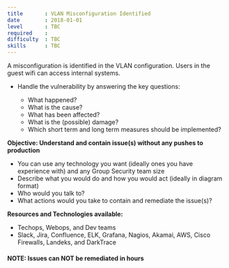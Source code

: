 ```yaml
---
title       : VLAN Misconfiguration Identified
date        : 2018-01-01
level       : TBC
required    :
difficulty  : TBC
skills      : TBC
---
```


A misconfiguration is identified in the VLAN configuration. Users in the guest wifi can access internal systems.

- Handle the vulnerability by answering the key questions:

  - What happened?
  - What is the cause?
  - What has been affected?
  - What is the (possible) damage?
  - Which short term and long term measures should be implemented?

**Objective: Understand and contain issue(s) without any pushes to production**

* You can use any technology you want (ideally ones you have experience with) and any Group Security team size
* Describe what you would do and how you would act (ideally in diagram format)
* Who would you talk to?
* What actions would you take to contain and remediate the issue(s)?

**Resources and Technologies available:**

* Techops, Webops, and Dev teams
* Slack, Jira, Confluence, ELK, Grafana, Nagios, Akamai, AWS, Cisco Firewalls, Landeks, and DarkTrace

#### NOTE: Issues can NOT be remediated in hours

